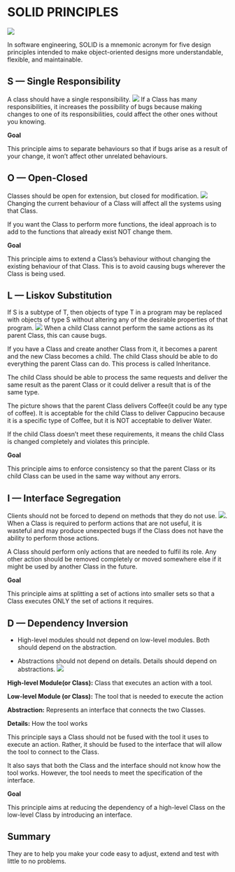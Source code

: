 # SOLID PRINCIPLES

![](https://miro.medium.com/v2/resize:fit:1100/format:webp/1*wrxj0oBKpA_GXb8LPhXOeg.png)

In software engineering, SOLID is a mnemonic acronym for five design principles intended to make object-oriented designs more understandable, flexible, and maintainable. 


**S — Single Responsibility**
-
A class should have a single responsibility.
![](https://miro.medium.com/v2/resize:fit:1100/format:webp/1*P3oONz9Da3Tc1w97fMV73Q.png)
If a Class has many responsibilities, it increases the possibility of bugs because making changes to one of its responsibilities, could affect the other ones without you knowing.

**Goal**

This principle aims to separate behaviours so that if bugs arise as a result of your change, it won’t affect other unrelated behaviours.

**O — Open-Closed**
-
Classes should be open for extension, but closed for modification.
![](https://miro.medium.com/v2/resize:fit:1100/format:webp/1*0MtFBmm6L2WVM04qCJOZPQ.png)
Changing the current behaviour of a Class will affect all the systems using that Class.

If you want the Class to perform more functions, the ideal approach is to add to the functions that already exist NOT change them.

**Goal**

This principle aims to extend a Class’s behaviour without changing the existing behaviour of that Class. This is to avoid causing bugs wherever the Class is being used.

**L — Liskov Substitution**
-
If S is a subtype of T, then objects of type T in a program may be replaced with objects of type S without altering any of the desirable properties of that program.
![](https://miro.medium.com/v2/resize:fit:1100/format:webp/1*yKk2XKJaCLNlDxQMx1r55Q.png)
When a child Class cannot perform the same actions as its parent Class, this can cause bugs.

If you have a Class and create another Class from it, it becomes a parent and the new Class becomes a child. The child Class should be able to do everything the parent Class can do. This process is called Inheritance.

The child Class should be able to process the same requests and deliver the same result as the parent Class or it could deliver a result that is of the same type.

The picture shows that the parent Class delivers Coffee(it could be any type of coffee). It is acceptable for the child Class to deliver Cappucino because it is a specific type of Coffee, but it is NOT acceptable to deliver Water.

If the child Class doesn’t meet these requirements, it means the child Class is changed completely and violates this principle.

**Goal**

This principle aims to enforce consistency so that the parent Class or its child Class can be used in the same way without any errors.

**I — Interface Segregation**
-
Clients should not be forced to depend on methods that they do not use.
![](https://miro.medium.com/v2/resize:fit:1100/format:webp/1*2hmyR9L43Vm64MYxj4Y89w.png).
When a Class is required to perform actions that are not useful, it is wasteful and may produce unexpected bugs if the Class does not have the ability to perform those actions.

A Class should perform only actions that are needed to fulfil its role. Any other action should be removed completely or moved somewhere else if it might be used by another Class in the future.

**Goal**

This principle aims at splitting a set of actions into smaller sets so that a Class executes ONLY the set of actions it requires.

**D — Dependency Inversion**
-
- High-level modules should not depend on low-level modules. Both should depend on the abstraction.

- Abstractions should not depend on details. Details should depend on abstractions.
![](https://miro.medium.com/v2/resize:fit:1100/format:webp/1*Qk8tDmjQlyvwKxNTfXIo0Q.png)

**High-level Module(or Class):** Class that executes an action with a tool.

**Low-level Module (or Class):** The tool that is needed to execute the action

**Abstraction:** Represents an interface that connects the two Classes.

**Details:** How the tool works

This principle says a Class should not be fused with the tool it uses to execute an action. Rather, it should be fused to the interface that will allow the tool to connect to the Class.

It also says that both the Class and the interface should not know how the tool works. However, the tool needs to meet the specification of the interface.

**Goal**

This principle aims at reducing the dependency of a high-level Class on the low-level Class by introducing an interface.


## Summary

They are to help you make your code easy to adjust, extend and test with little to no problems.
